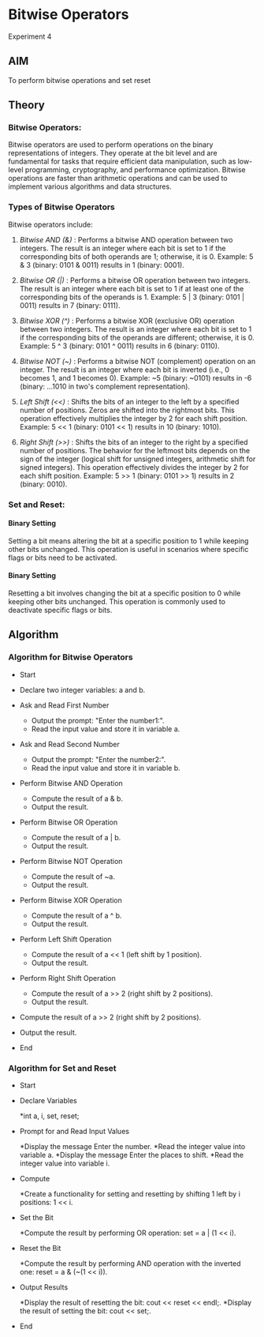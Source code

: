 # Bitwise Operators
Experiment 4

## AIM
To perform bitwise operations and set reset

## Theory
### Bitwise Operators:
Bitwise operators are used to perform operations on the binary representations of integers. They operate at the bit level and are fundamental for tasks that require efficient data manipulation, such as low-level programming, cryptography, and performance optimization. Bitwise operations are faster than arithmetic operations and can be used to implement various algorithms and data structures.

### Types of Bitwise Operators

Bitwise operators include:

1. *Bitwise AND (&)*
: Performs a bitwise AND operation between two integers. The result is an integer where each bit is set to 1 if the corresponding bits of both operands are 1; otherwise, it is 0.
Example:
5 & 3 (binary: 0101 & 0011) results in 1 (binary: 0001).

2. *Bitwise OR (|)*
: Performs a bitwise OR operation between two integers. The result is an integer where each bit is set to 1 if at least one of the corresponding bits of the operands is 1.
Example:
5 | 3 (binary: 0101 | 0011) results in 7 (binary: 0111).

3. *Bitwise XOR (^)*
: Performs a bitwise XOR (exclusive OR) operation between two integers. The result is an integer where each bit is set to 1 if the corresponding bits of the operands are different; otherwise, it is 0.
Example:
5 ^ 3 (binary: 0101 ^ 0011) results in 6 (binary: 0110).

4. *Bitwise NOT (~)*
: Performs a bitwise NOT (complement) operation on an integer. The result is an integer where each bit is inverted (i.e., 0 becomes 1, and 1 becomes 0).
Example:
~5 (binary: ~0101) results in -6 (binary: ...1010 in two's complement representation).

5. *Left Shift (<<)*
: Shifts the bits of an integer to the left by a specified number of positions. Zeros are shifted into the rightmost bits. This operation effectively multiplies the integer by 2 for each shift position.
Example:
5 << 1 (binary: 0101 << 1) results in 10 (binary: 1010).

6. *Right Shift (>>)*
: Shifts the bits of an integer to the right by a specified number of positions. The behavior for the leftmost bits depends on the sign of the integer (logical shift for unsigned integers, arithmetic shift for signed integers). This operation effectively divides the integer by 2 for each shift position.
Example:
5 >> 1 (binary: 0101 >> 1) results in 2 (binary: 0010).

### Set and Reset:
#### Binary Setting

Setting a bit means altering the bit at a specific position to 1 while keeping other bits unchanged. This operation is useful in scenarios where specific flags or bits need to be activated.

#### Binary Setting

Resetting a bit involves changing the bit at a specific position to 0 while keeping other bits unchanged. This operation is commonly used to deactivate specific flags or bits.

## Algorithm 
### Algorithm for Bitwise Operators
* Start  
* Declare two integer variables: a and b.

* Ask and Read First Number  

  * Output the prompt: "Enter the number1:".  
  * Read the input value and store it in variable a.

* Ask and Read Second Number  

  * Output the prompt: "Enter the number2:".  
  * Read the input value and store it in variable b.

* Perform Bitwise AND Operation  

  * Compute the result of a & b.  
  * Output the result.

* Perform Bitwise OR Operation  

  * Compute the result of a | b.  
  * Output the result.

* Perform Bitwise NOT Operation  

  * Compute the result of ~a.  
  * Output the result.

* Perform Bitwise XOR Operation  

  * Compute the result of a ^ b.  
  * Output the result.

* Perform Left Shift Operation  

  * Compute the result of a << 1 (left shift by 1 position).  
  * Output the result.

* Perform Right Shift Operation  

  * Compute the result of a >> 2 (right shift by 2 positions).  
  * Output the result.



* Compute the result of a >> 2 (right shift by 2 positions).
* Output the result.
* End

### Algorithm for Set and Reset


* Start

* Declare Variables

   *int a, i, set, reset;

* Prompt for and Read Input Values

   *Display the message Enter the number.
   *Read the integer value into variable a.
   *Display the message Enter the places to shift.
   *Read the integer value into variable i.

* Compute

   *Create a functionality for setting and resetting by shifting 1 left by i positions: 1 << i.

* Set the Bit

   *Compute the result by performing OR operation: set = a | (1 << i).

* Reset the Bit

   *Compute the result by performing AND operation with the inverted one: reset = a & (~(1 << i)).

* Output Results

   *Display the result of resetting the bit: cout << reset << endl;.
   *Display the result of setting the bit: cout << set;.

* End
